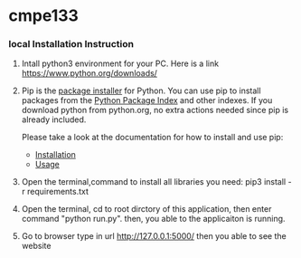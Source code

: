 # cmpe133

### local Installation Instruction

1. Intall python3 environment for your PC. Here is a link https://www.python.org/downloads/

2. Pip is the [package installer](https://packaging.python.org/guides/tool-recommendations/) for Python. You can use pip to install packages from the [Python Package Index](https://pypi.org/) and other indexes. If you download python from python.org, no extra actions needed since pip is already included.

   Please take a look at the documentation for how to install and use pip:

   - [Installation](https://pip.pypa.io/en/stable/installing.html)
   - [Usage](https://pip.pypa.io/en/stable/)

3. Open the terminal,command to install all libraries you need: pip3 install -r requirements.txt 

4. Open the terminal, cd to root dirctory of this application, then enter command "python run.py". then, you able to the applicaiton is running.

5. Go to browser type in url http://127.0.0.1:5000/ then you able to see the website


